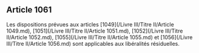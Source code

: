 Article 1061
----
Les dispositions prévues aux articles [1049](/Livre III/Titre II/Article 1049.md), [1051](/Livre III/Titre II/Article 1051.md), [1052](/Livre III/Titre II/Article 1052.md), [1055](/Livre III/Titre II/Article 1055.md) et [1056](/Livre III/Titre II/Article 1056.md) sont
applicables aux libéralités résiduelles.
